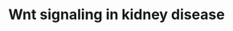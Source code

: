 ---
annotations:
- type: Pathway Ontology
  value: Wnt signaling pathway
- type: Pathway Ontology
  value: '"Wnt signaling'
- type: Disease Ontology
  value: kidney disease
authors:
- AAR&Co
- Mkutmon
- AlexanderPico
- Khanspers
- MaintBot
- AgustinGV
- Eweitz
description: This pathway is modeled after Figure 5 of the article "Glomerulocystic
  kidney disease" (Bissler, et al. 2010). The gene product Wnt signals two different
  paths titled canonical and non-canonical. The non-canonical path is mediated by
  the membrane bound protein Disheveled (Dvl) which then controls the planar cell
  Polarity. The canonical path on the other hand is mediated by the cytoplasmic protein
  Disheveled (Dvl) and then is effected through b-catenin transcription. The complex
  of Nphp2 and Nphp3 seem to help facilitate the process by controlling the Wnt signaling.  Bergmann,
  et al. (2008) showed that Nphp3 deficiency in Xenopus resulted to planar cell polarity
  defects.
last-edited: 2021-06-02
organisms:
- Mus musculus
redirect_from:
- /index.php/Pathway:WP3857
- /instance/WP3857
schema-jsonld:
- '@context': https://schema.org/
  '@id': https://wikipathways.github.io/pathways/WP3857.html
  '@type': Dataset
  creator:
    '@type': Organization
    name: WikiPathways
  description: This pathway is modeled after Figure 5 of the article "Glomerulocystic
    kidney disease" (Bissler, et al. 2010). The gene product Wnt signals two different
    paths titled canonical and non-canonical. The non-canonical path is mediated by
    the membrane bound protein Disheveled (Dvl) which then controls the planar cell
    Polarity. The canonical path on the other hand is mediated by the cytoplasmic
    protein Disheveled (Dvl) and then is effected through b-catenin transcription.
    The complex of Nphp2 and Nphp3 seem to help facilitate the process by controlling
    the Wnt signaling.  Bergmann, et al. (2008) showed that Nphp3 deficiency in Xenopus
    resulted to planar cell polarity defects.
  keywords:
  - Kitl
  - Wnt2
  - APC
  - Rhoa
  - Wnt5b
  - Wnt3
  - Dvl3
  - Lrp5
  - Wnt7b
  - Wnt16
  - Wnt4
  - Gsk3B
  - Nphp2
  - Fzd6
  - beta-catenin
  - Wnt9b
  - Wnt1
  - Wnt2b
  - Nphp3
  - Lrp6
  - Fzd4
  - Fzd2
  - Btrc
  - Wnt5a
  - Wnt3a
  - Calcium
  - CsnK1a1
  - Wnt10a
  - Wnt10b
  - Axin
  - Fzd1
  - Fzd9
  - Dvl1
  - Wnt6
  - Fzd5
  - Wnt11
  - Mapk10
  - Fzd3
  - Mapk9
  - Fzd8
  - Wnt7a
  - Dvl2
  - Fzd7
  - Mapk8
  license: CC0
  name: Wnt signaling in kidney disease
seo: CreativeWork
title: Wnt signaling in kidney disease
wpid: WP3857
---